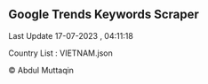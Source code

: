 

## Google Trends Keywords Scraper 
 
Last Update 17-07-2023 , 04:11:18

Country List :
VIETNAM.json



© Abdul Muttaqin 
